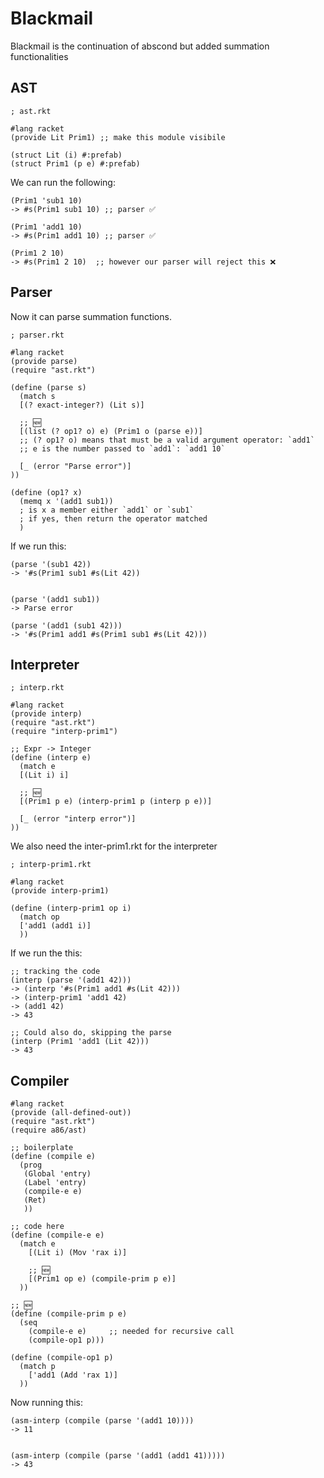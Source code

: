 # Blackmail

Blackmail is the continuation of abscond but added summation functionalities

## AST

```racket
; ast.rkt

#lang racket
(provide Lit Prim1) ;; make this module visibile

(struct Lit (i) #:prefab)
(struct Prim1 (p e) #:prefab)
```

We can run the following:

```racket
(Prim1 'sub1 10)
-> #s(Prim1 sub1 10) ;; parser ✅

(Prim1 'add1 10)
-> #s(Prim1 add1 10) ;; parser ✅

(Prim1 2 10)
-> #s(Prim1 2 10)  ;; however our parser will reject this ❌
```

## Parser

Now it can parse summation functions.

```racket
; parser.rkt

#lang racket
(provide parse)
(require "ast.rkt")

(define (parse s)
  (match s
  [(? exact-integer?) (Lit s)]

  ;; 🆕
  [(list (? op1? o) e) (Prim1 o (parse e))]
  ;; (? op1? o) means that must be a valid argument operator: `add1`
  ;; e is the number passed to `add1`: `add1 10`

  [_ (error "Parse error")]
))

(define (op1? x)
  (memq x '(add1 sub1))
  ; is x a member either `add1` or `sub1`
  ; if yes, then return the operator matched
  )
```

If we run this:

```racket
(parse '(sub1 42))
-> '#s(Prim1 sub1 #s(Lit 42))


(parse '(add1 sub1))
-> Parse error

(parse '(add1 (sub1 42)))
-> '#s(Prim1 add1 #s(Prim1 sub1 #s(Lit 42)))
```

## Interpreter

```racket
; interp.rkt

#lang racket
(provide interp)
(require "ast.rkt")
(require "interp-prim1")

;; Expr -> Integer
(define (interp e)
  (match e
  [(Lit i) i]

  ;; 🆕
  [(Prim1 p e) (interp-prim1 p (interp p e))]

  [_ (error "interp error")]
))
```

We also need the inter-prim1.rkt for the interpreter

```racket
; interp-prim1.rkt

#lang racket
(provide interp-prim1)

(define (interp-prim1 op i)
  (match op
  ['add1 (add1 i)]
  ))
```

If we run the this:

```racket
;; tracking the code
(interp (parse '(add1 42)))
-> (interp '#s(Prim1 add1 #s(Lit 42)))
-> (interp-prim1 'add1 42)
-> (add1 42)
-> 43

;; Could also do, skipping the parse
(interp (Prim1 'add1 (Lit 42)))
-> 43
```

## Compiler

```racket
#lang racket
(provide (all-defined-out))
(require "ast.rkt")
(require a86/ast)

;; boilerplate
(define (compile e)
  (prog
   (Global 'entry)
   (Label 'entry)
   (compile-e e)
   (Ret)
   ))

;; code here
(define (compile-e e)
  (match e
    [(Lit i) (Mov 'rax i)]

    ;; 🆕
    [(Prim1 op e) (compile-prim p e)]
  ))

;; 🆕
(define (compile-prim p e)
  (seq
    (compile-e e)     ;; needed for recursive call
    (compile-op1 p)))

(define (compile-op1 p)
  (match p
    ['add1 (Add 'rax 1)]
  ))

```

Now running this:

```racket
(asm-interp (compile (parse '(add1 10))))
-> 11


(asm-interp (compile (parse '(add1 (add1 41)))))
-> 43
```
